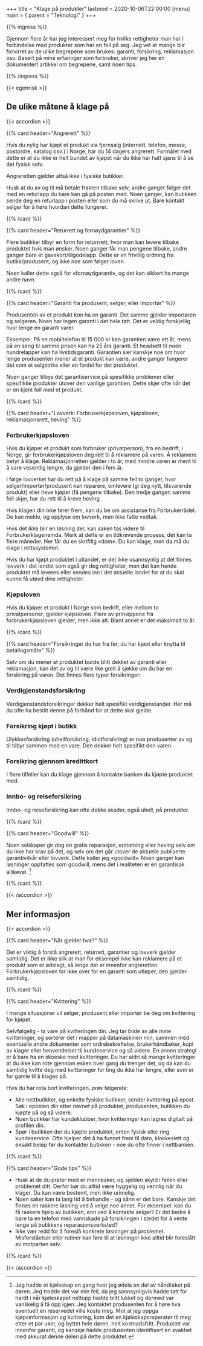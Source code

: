 +++
title = "Klage på produkter"
lastmod = 2020-10-06T22:00:00
[menu]
main = { parent = "Teknologi" }
+++

{{% ingress %}}

Gjennom flere år har jeg interessert meg for hvilke rettigheter man har i forbindelse med
produkter som har en feil på seg. Jeg vet at mange blir forvirret av de ulike begrepene som
brukes: garanti, forsikring, reklamasjon osv. Basert på mine erfaringer som forbruker, skriver
jeg her en dokumentert artikkel om begrepene, samt noen tips.

{{% /ingress %}}

{{< egenrisk >}}

## De ulike måtene å klage på

{{< accordion >}}

{{% card header="Angrerett" %}}

Hvis du nylig har kjøpt et produkt via fjernsalg (internett, telefon, messe, postordre, katalog
osv.) i Norge, har du 14 dagers angrerett. Formålet med dette er at du ikke er helt bundet av
kjøpet når du ikke har hatt sjans til å se det fysisk selv.

Angreretten gjelder altså ikke i fysiske butikker.

Husk at du av og til må betale frakten tilbake selv, andre ganger følger det med en returlapp du
bare kan gå på posten med. Noen ganger, kan butikken sende deg en returlapp i posten eller som du
må skrive ut. Bare kontakt selger for å høre hvordan dette fungerer.

{{% /card %}}

{{% card header="Returrett og fornøydgarantier" %}}

Flere butikker tilbyr en form for returrrett, hvor man kan levere tilbake produktet hvis man
ønsker. Noen ganger får man pengene tilbake, andre ganger bare et gavekort/tilgodelapp. Dette er
en frivillig ordning fra butikk/produsent, og ikke noe som følger loven.

Noen kaller dette også for «fornøydgaranti», og det kan sikkert ha mange andre navn.

{{% /card %}}

{{% card header="Garanti fra produsent, selger, eller importør" %}}

Produsenten av et produkt *kan* ha en garanti. Det samme gjelder importøren og selgeren. Noen har
ingen garanti i det hele tatt. Det er veldig forskjellig hvor lenge en garanti varer.

Eksempel: På en mobiltelefon til 15 000 kr kan garantien være ett år, mens på en seng til samme
prisen kan ha 25 års garanti. Et headsett til noen hundrelapper kan ha livstidsgaranti. Garantien
sier kanskje noe om hvor lenge produsenten mener at et produkt kan være, andre ganger fungerer
det som et salgstriks eller en fordel for det produktet.

Noen ganger tilbys det garantiservice på spesifikke problemer eller spesifikke produkter utover
den vanlige garantien. Dette skjer ofte når det er en kjent feil med et produkt.

{{% /card %}}

{{% card header="Lovverk: Forbrukerkjøpsloven, kjøpsloven, reklamasjonsrett, heving" %}}

### Forbrukerkjøpsloven

Hvis du kjøper et produkt som forbruker (privatperson), fra en bedrift, i Norge, gir
forbrukerkjøpsloven deg rett til å reklamere på varen. Å reklamere betyr å klage.
Reklamasjonretten gjelder i to år, med mindre varen er ment til å vare vesentlig lengre, da
gjelder den i fem år.

I følge lovverket har du rett på å klage på samme feil to ganger, hvor selger/importør/produsent
kan reparere, omlevere (gi deg nytt, tilsvarende produkt) eller heve kjøpet (få pengene tilbake).
Den tredje gangen samme feil skjer, har du rett til å kreve heving.

Hvis klagen din ikke fører frem, kan du be om assistanse fra Forbrukerrådet. De kan mekle, og
opplyse om lovverk, men ikke fatte vedtak.

Hvis det ikke blir en løsning der, kan saken tas videre til Forbrukerklagenemda. Merk at dette er
en tidkrevende prosess, det kan ta flere måneder. Her får du en skriftlig «dom». Du kan klage,
men da må du klage i rettssystemet.

Hvis du har kjøpt produktet i utlandet, er det ikke usannsynlig at det finnes lovverk i det
landet som også gir deg rettigheter, men det kan hende produktet må leveres eller sendes inn i
det aktuelle landet for at du skal kunne få utøvd dine rettigheter.

### Kjøpsloven

Hvis du kjøper et produkt i Norge som bedrift, eller mellom to privatpersoner, gjelder
kjøpsloven. Flere av prinsippene fra forbrukerkjøpsloven gjelder, men ikke alt. Blant annet er
det maksimalt to år.

{{% /card %}}

{{% card header="Forsikringer du har fra før, du har kjøpt eller knytta til betalingsmåte" %}}

Selv om du mener at produktet burde blitt dekket av garanti eller reklamasjon, kan det av og til
være like greit å sjekke om du har en forsikring på varen. Det finnes flere typer forsikringer:

### Verdigjenstandsforsikring

Verdigjenstandsforsikringer dekker helt spesifikt verdigjenstander. Her må du ofte ha bestilt
denne på forhånd for at dette skal gjelde.

### Forsikring kjøpt i butikk

Ulykkesforsikring (uhellforsikring, idiotforsikring) er noe produsenter av og til tilbyr sammen
med en vare. Den dekker helt spesifikt den varen.

### Forsikring gjennom kredittkort

I flere tilfeller kan du klage gjennom å kontakte banken du kjøpte produktet med.

### Innbo- og reiseforsikring

Innbo- og reiseforsikring kan ofte dekke skader, også uhell, på produkter.

{{% /card %}}

{{% card header="Goodwill" %}}

Noen selskaper gir deg en gratis reparasjon, erstatning eller heving selv om du ikke har krav på
det, og selv om det går utover de aktuelle publiserte garantivilkår eller lovverk. Dette kaller
jeg «goodwill». Noen ganger kan løsninger oppfattes som goodwill, mens det i realiteten er en
garantisak allikevel. [^goodwill]

{{% /card %}}

{{< /accordion >}}

## Mer informasjon

{{< accordion >}}

{{% card header="Når gjelder hva?" %}}

Det er viktig å forstå angrerett, returrett, garantier og lovverk gjelder samtidig. Det er ikke
slik at man for eksempel ikke kan reklamere på et produkt som er ødelagt, så lenge det er
innenfor angreretten. Forbrukerkjøpsloven tar ikke over for en garanti som utløper, den gjelder
samtidig.

{{% /card %}}

{{% card header="Kvittering" %}}

I mange situasjoner vil selger, produsent eller importør be deg om kvittering for kjøpet.

Selvfølgelig - ta vare på kvitteringen din. Jeg tar bilde av alle mine kvitteringer, og sorterer
det i mapper på datamaskinen min, sammen med eventuelle andre dokumenter som ordrebekreftelse,
brukerhåndbøker, kopi av klager eller henvendelser til kundeservice og så videre. En annen
strategi er å bare ha en skoeske med kvitteringer. Du har aldri så mange kvitteringer at du ikke
kan rote gjennom esken hver gang du trenger det, og da kan du samtidig kvitte deg med
kvitteringer for ting du ikke har lengre, eller som er for gamle til å klages på.

Hvis du har rota bort kvitteringen, prøv følgende:

- Alle nettbutikker, og enkelte fysiske butikker, sender kvittering på epost. Søk i eposten din
  etter navnet på produktet, produsenten, butikken du kjøpte på og så videre.
- Noen butikker har kundeklubber, hvor kvitteringer kan lagres digitalt på profilen din.
- Spør i butikken der du kjøpte produktet, enten fysisk eller ring kundeservice. Ofte hjelper det
  å ha funnet frem til dato, klokkeslett og eksakt beløp før du kontakter butikken - noe du ofte
  finner i nettbanken.

{{% /card %}}

{{% card header="Gode tips" %}}

- Husk at de du prater med er mennesker, og sjelden skyld i feilen eller problemet ditt. Derfor
  bør du alltid være hyggelig og vennlig når du klager. Du kan være bestemt, men ikke urimelig.
- Noen saker kan ta lang tid å behandle - og sånn er det bare. Kanskje det finnes en raskere
  løsning ved å velge noe annet. For eksempel: kan du få raskere hjelp av butikken, enn ved å
  kontakte selger? Er det bedre å bare ta en telefon med vannskade på forsikringen i stedet for å
  vente lenge på butikkens reparasjonsverksted?
- Ikke vær redd for å foreslå konkrete løsninger på problemet. Misforståelser eller rutiner kan
  føre til at løsninger ikke alltid blir foreslått av motparten selv.

{{% /card %}}

{{< /accordion >}}

[^goodwill]: Jeg hadde et kjøleskap en gang hvor jeg ødela en del av håndtaket på døren. Jeg trodde det var min feil, da jeg sannsynligvis hadde tatt for hardt i når kjøleskapet nettopp hadde blitt lukket og dermed var vanskelig å få opp igjen. Jeg kontaktet produsenten for å høre hva eventuelt en reservedel ville koste meg. Mot at jeg oppga kjøpsinformasjon og kvittering, kom det en kjøleskapsreperatør til meg etter et par uker, og byttet hele døren, helt kostnadsfritt. Produktet var innenfor garanti, og kanskje hadde produsenten identifisert en svakhet med akkurat denne delen på dette produktet.
